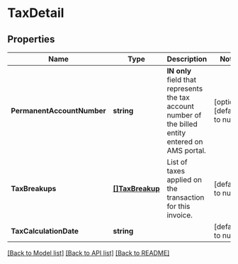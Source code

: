 # TaxDetail

## Properties
Name | Type | Description | Notes
------------ | ------------- | ------------- | -------------
**PermanentAccountNumber** | **string** | **IN only** field that represents the tax account number of the billed entity entered on AMS portal.  | [optional] [default to null]
**TaxBreakups** | [**[]TaxBreakup**](taxBreakup.md) | List of taxes applied on the transaction for this invoice. | [default to null]
**TaxCalculationDate** | **string** |  | [default to null]

[[Back to Model list]](../README.md#documentation-for-models) [[Back to API list]](../README.md#documentation-for-api-endpoints) [[Back to README]](../README.md)

